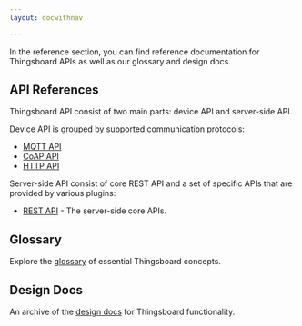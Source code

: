 ```yaml
---
layout: docwithnav

---
```


In the reference section, you can find reference documentation for Thingsboard APIs as well as our glossary and design docs. 

## API References

Thingsboard API consist of two main parts: device API and server-side API. 

Device API is grouped by supported communication protocols:

* [MQTT API](/docs/reference/mqtt-api)
* [CoAP API](/docs/reference/coap-api)
* [HTTP API](/docs/reference/http-api)

Server-side API consist of core REST API and a set of specific APIs that are provided by various plugins:

 * [REST API](/docs/reference/rest-api) - The server-side core APIs.

## Glossary

Explore the [glossary](/docs/reference/glossary) of essential Thingsboard concepts.

## Design Docs

An archive of the [design docs](/docs/reference/design) for Thingsboard functionality.
